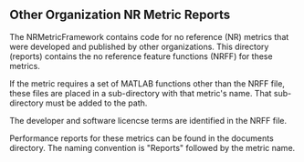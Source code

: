 ## Other Organization NR Metric Reports 

The NRMetricFramework contains code for no reference (NR) metrics that were developed and published by other organizations. This directory (reports) contains the no reference feature functions (NRFF) for these metrics. 

If the metric requires a set of MATLAB functions other than the NRFF file, these files are placed in a sub-directory with that metric's name. That sub-directory must be added to the path.

The developer and software licencse terms are identified in the NRFF file. 

Performance reports for these metrics can be found in the documents directory. The naming convention is "Reports" followed by the metric name.
